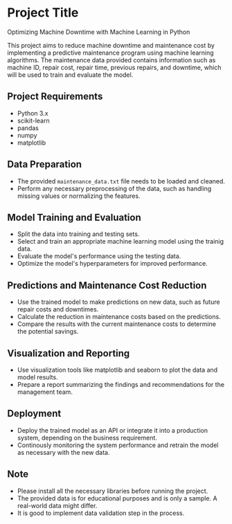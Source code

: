 # Project Title

Optimizing Machine Downtime with Machine Learning in Python

This project aims to reduce machine downtime and maintenance cost by implementing a predictive maintenance program using machine learning algorithms. The maintenance data provided contains information such as machine ID, repair cost, repair time, previous repairs, and downtime, which will be used to train and evaluate the model.

## Project Requirements

* Python 3.x
* scikit-learn
* pandas
* numpy
* matplotlib

## Data Preparation

* The provided `maintenance_data.txt` file needs to be loaded and cleaned.
* Perform any necessary preprocessing of the data, such as handling missing values or normalizing the features.

## Model Training and Evaluation

* Split the data into training and testing sets.
* Select and train an appropriate machine learning model using the trainig data.
* Evaluate the model's performance using the testing data.
* Optimize the model's hyperparameters for improved performance.

## Predictions and Maintenance Cost Reduction

* Use the trained model to make predictions on new data, such as future repair costs and downtimes.
* Calculate the reduction in maintenance costs based on the predictions.
* Compare the results with the current maintenance costs to determine the potential savings.

## Visualization and Reporting

* Use visualization tools like matplotlib and seaborn to plot the data and model results.
* Prepare a report summarizing the findings and recommendations for the management team.

## Deployment

* Deploy the trained model as an API or integrate it into a production system, depending on the business requirement.
* Continously monitoring the system performance and retrain the model as necessary with the new data.

## Note

* Please install all the necessary libraries before running the project.
* The provided data is for educational purposes and is only a sample. A real-world data might differ.
* It is good to implement data validation step in the process.
